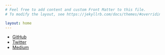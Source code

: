 ```yaml
---
# Feel free to add content and custom Front Matter to this file.
# To modify the layout, see https://jekyllrb.com/docs/themes/#overriding-theme-defaults

layout: home
---
```


* [GitHub](https://github.com/0xor0ne)
* [Twitter](https://twitter.com/0xor0ne)
* [Medium](https://medium.com/@0xor0ne)
